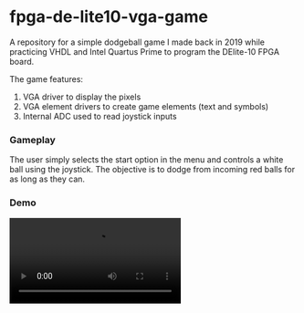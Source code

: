 # fpga-de-lite10-vga-game
 A repository for a simple dodgeball game I made back in 2019 while practicing VHDL and Intel Quartus Prime to program the DElite-10 FPGA board.

The game features:
1) VGA driver to display the pixels
2) VGA element drivers to create game elements (text and symbols)
2) Internal ADC used to read joystick inputs

### Gameplay
The user simply selects the start option in the menu and controls a white ball using the joystick. The objective is to dodge from incoming red balls for as long as they can.

### Demo
![demo](https://user-images.githubusercontent.com/49814646/172450804-bd2ef210-5779-4889-b55a-2dbf1f0acdf8.mp4)


